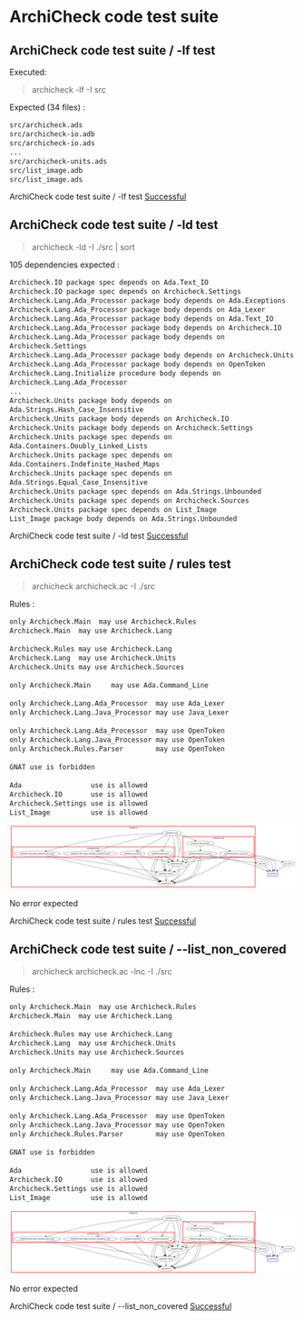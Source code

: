 
# ArchiCheck code test suite



##  ArchiCheck code test suite / -lf test

  Executed:

  > archicheck -lf -I src

  Expected (34 files) :

```
src/archicheck.ads
src/archicheck-io.adb
src/archicheck-io.ads
...
src/archicheck-units.ads
src/list_image.adb
src/list_image.ads
```


ArchiCheck code test suite / -lf test [Successful](tests_status.md#successful)

##  ArchiCheck code test suite / -ld test

  > archicheck -ld -I ./src | sort

  105 dependencies expected :

```
Archicheck.IO package spec depends on Ada.Text_IO
Archicheck.IO package spec depends on Archicheck.Settings
Archicheck.Lang.Ada_Processor package body depends on Ada.Exceptions
Archicheck.Lang.Ada_Processor package body depends on Ada_Lexer
Archicheck.Lang.Ada_Processor package body depends on Ada.Text_IO
Archicheck.Lang.Ada_Processor package body depends on Archicheck.IO
Archicheck.Lang.Ada_Processor package body depends on Archicheck.Settings
Archicheck.Lang.Ada_Processor package body depends on Archicheck.Units
Archicheck.Lang.Ada_Processor package body depends on OpenToken
Archicheck.Lang.Initialize procedure body depends on Archicheck.Lang.Ada_Processor
...
Archicheck.Units package body depends on Ada.Strings.Hash_Case_Insensitive
Archicheck.Units package body depends on Archicheck.IO
Archicheck.Units package body depends on Archicheck.Settings
Archicheck.Units package spec depends on Ada.Containers.Doubly_Linked_Lists
Archicheck.Units package spec depends on Ada.Containers.Indefinite_Hashed_Maps
Archicheck.Units package spec depends on Ada.Strings.Equal_Case_Insensitive
Archicheck.Units package spec depends on Ada.Strings.Unbounded
Archicheck.Units package spec depends on Archicheck.Sources
Archicheck.Units package spec depends on List_Image
List_Image package body depends on Ada.Strings.Unbounded
```


ArchiCheck code test suite / -ld test [Successful](tests_status.md#successful)

##  ArchiCheck code test suite / rules test

  > archicheck archicheck.ac -I ./src

  Rules :

```
only Archicheck.Main  may use Archicheck.Rules
Archicheck.Main  may use Archicheck.Lang

Archicheck.Rules may use Archicheck.Lang
Archicheck.Lang  may use Archicheck.Units
Archicheck.Units may use Archicheck.Sources

only Archicheck.Main     may use Ada.Command_Line

only Archicheck.Lang.Ada_Processor  may use Ada_Lexer 
only Archicheck.Lang.Java_Processor may use Java_Lexer

only Archicheck.Lang.Ada_Processor  may use OpenToken 
only Archicheck.Lang.Java_Processor may use OpenToken
only Archicheck.Rules.Parser        may use OpenToken

GNAT use is forbidden

Ada                 use is allowed
Archicheck.IO       use is allowed
Archicheck.Settings use is allowed
List_Image          use is allowed
```

  ![ArchiCheck dependencies view](ac_view.png)

  No error expected


ArchiCheck code test suite / rules test [Successful](tests_status.md#successful)

##  ArchiCheck code test suite / --list_non_covered

  > archicheck archicheck.ac -lnc -I ./src

  Rules :

```
only Archicheck.Main  may use Archicheck.Rules
Archicheck.Main  may use Archicheck.Lang

Archicheck.Rules may use Archicheck.Lang
Archicheck.Lang  may use Archicheck.Units
Archicheck.Units may use Archicheck.Sources

only Archicheck.Main     may use Ada.Command_Line

only Archicheck.Lang.Ada_Processor  may use Ada_Lexer 
only Archicheck.Lang.Java_Processor may use Java_Lexer

only Archicheck.Lang.Ada_Processor  may use OpenToken 
only Archicheck.Lang.Java_Processor may use OpenToken
only Archicheck.Rules.Parser        may use OpenToken

GNAT use is forbidden

Ada                 use is allowed
Archicheck.IO       use is allowed
Archicheck.Settings use is allowed
List_Image          use is allowed
```

  ![ArchiCheck dependencies view](ac_view.png)

  No error expected


ArchiCheck code test suite / --list_non_covered [Successful](tests_status.md#successful)
